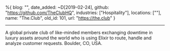 %{
  blog: "",
  date_added: ~D[2019-02-24],
  github: "https://github.com/TheClubHQ",
  industries: ["Hospitality"],
  locations: [""],
  name: "The.Club",
  old_id: 101,
  url: "https://the.club"
}

---

A global private club of like-minded members exchanging downtime in luxury assets around the world who is using Elixir to route, handle and analyze customer requests. Boulder, CO, USA.
